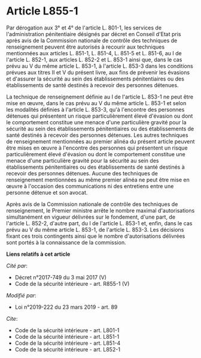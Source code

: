 # Article L855-1

Par dérogation aux 3° et 4° de l'article L. 801-1, les services de l'administration pénitentiaire désignés par décret en
Conseil d'Etat pris après avis de la Commission nationale de contrôle des techniques de renseignement peuvent être autorisés
à recourir aux techniques mentionnées aux articles L. 851-1,  L. 851-4, L. 851-5 et L. 851-6, au I de l'article L. 852-1, aux
articles L. 852-2 et L. 853-1 ainsi que, dans le cas prévu au V du même article L. 853-1, à l'article L. 853-3 dans les
conditions prévues aux titres II et V du présent livre, aux fins de prévenir les évasions et d'assurer la sécurité au sein
des établissements pénitentiaires ou des établissements de santé destinés à recevoir des personnes détenues.

La technique de renseignement définie au I de l'article L. 853-1 ne peut être mise en œuvre, dans le cas prévu au V du même
article L. 853-1 et selon les modalités définies à l'article L. 853-3, qu'à l'encontre des personnes détenues qui présentent
un risque particulièrement élevé d'évasion ou dont le comportement constitue une menace d'une particulière gravité pour la
sécurité au sein des établissements pénitentiaires ou des établissements de santé destinés à recevoir des personnes détenues.
Les autres techniques de renseignement mentionnées au premier alinéa du présent article peuvent être mises en œuvre à
l'encontre des personnes qui présentent un risque particulièrement élevé d'évasion ou dont le comportement constitue une
menace d'une particulière gravité pour la sécurité au sein des établissements pénitentiaires ou des établissements de santé
destinés à recevoir des personnes détenues. Aucune des techniques de renseignement mentionnées au même premier alinéa ne peut
être mise en œuvre à l'occasion des communications ni des entretiens entre une personne détenue et son avocat.

Après avis de la Commission nationale de contrôle des techniques de renseignement, le Premier ministre arrête le nombre
maximal d'autorisations simultanément en vigueur délivrées sur le fondement, d'une part, de l'article L. 852-2, d'autre part,
du I de l'article L. 853-1 et, enfin, dans le cas prévu au V du même article L. 853-1, de l'article L. 853-3. Les décisions
fixant ces trois contingents ainsi que le nombre d'autorisations délivrées sont portés à la connaissance de la commission.

**Liens relatifs à cet article**

_Cité par_:

  - Décret n°2017-749 du 3 mai 2017 (V)
  - Code de la sécurité intérieure - art. R855-1 (V)

_Modifié par_:

  - Loi n°2019-222 du 23 mars 2019 - art. 89

_Cite_:

  - Code de la sécurité intérieure - art. L801-1
  - Code de la sécurité intérieure - art. L851-1
  - Code de la sécurité intérieure - art. L851-4
  - Code de la sécurité intérieure - art. L852-1
